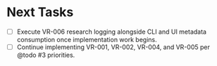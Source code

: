 # Next Tasks

- [ ] Execute VR-006 research logging alongside CLI and UI metadata consumption once implementation work begins.
- [ ] Continue implementing VR-001, VR-002, VR-004, and VR-005 per @todo #3 priorities.
